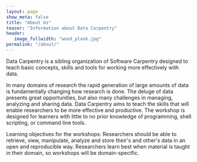 ```yaml
---
layout: page
show_meta: false
title: "About Us"
teaser: "Information about Data Carpentry"
header:
   image_fullwidth: "wood_plank.jpg"
permalink: "/about/"
---
```

Data Carpentry is a sibling organization of Software Carpentry designed to teach basic concepts, skills and tools for working more effectively with data.
<p>
In many domains of research the rapid generation of large amounts of data is fundamentally changing how research is done. The deluge of data presents great opportunities, but also many challenges in managing, analyzing and sharing data. Data Carpentry aims to teach the skills that will enable researchers to be more effective and productive. The workshop is designed for learners with little to no prior knowledge of programming, shell scripting, or command line tools.
<p>
Learning objectives for the workshops: Researchers should be able to retrieve, view, manipulate, analyze and store their's and other's data in an open and reproducible way. Researchers learn best when material is taught in their domain, so workshops will be domain-specific.

